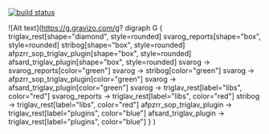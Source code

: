 [![build status](https://gitlab.prtech.mk/prtech/common_libs/badges/master/build.svg)](https://gitlab.prtech.mk/prtech/common_libs/commits/master)


![Alt text](https://g.gravizo.com/g?
  digraph G {
    triglav_rest[shape="diamond", style=rounded]
    svarog_reports[shape="box", style=rounded]
    stribog[shape="box", style=rounded]
    afpzrr_sop_triglav_plugin[shape="box", style=rounded]
    afsard_triglav_plugin[shape="box", style=rounded]
    svarog -> svarog_reports[color="green"]
    svarog -> stribog[color="green"]
    svarog -> afpzrr_sop_triglav_plugin[color="green"]
    svarog -> afsard_triglav_plugin[color="green"]
    svarog -> triglav_rest[label="libs", color="red"]
    svarog_reports -> triglav_rest[label="libs", color="red"]
    stribog -> triglav_rest[label="libs", color="red"]
    afpzrr_sop_triglav_plugin -> triglav_rest[label="plugins", color="blue"]
    afsard_triglav_plugin -> triglav_rest[label="plugins", color="blue"]
  }
)
